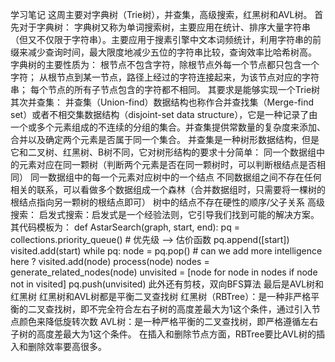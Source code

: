 学习笔记
这周主要对字典树（Trie树），并查集，高级搜索，红黑树和AVL树。
首先对于字典树：
	字典树又称为单词搜索树，主要应用在统计、排序大量字符串（但又不仅限于字符串）。主要应用于搜素引擎中文本词频统计，利用字符串的前缀来减少查询时间，最大限度地减少五位的字符串比较，查询效率比哈希树高。
字典树的主要性质为：
根节点不包含字符，除根节点外每一个节点都只包含一个字符；
从根节点到某一节点，路径上经过的字符连接起来，为该节点对应的字符串；
每个节点的所有子节点包含的字符都不相同。
其要求是能够实现一个Trie树
其次并查集：
并查集（Union-find）数据结构也称作合并查找集（Merge-find set）或者不相交集数据结构（disjoint-set data structure），它是一种记录了由一个或多个元素组成的不连续的分组的集合。并查集提供常数量的复杂度来添加、合并以及确定两个元素是否属于同一个集合。
并查集是一种树形数据结构，但是它和二叉树、红黑树、B树不同，它对树形结构的要求十分简单：
同一个数据组中的元素对应在同一颗树（判断两个元素是否在同一颗树时，可以判断根结点是否相同）
同一数据组中的每一个元素对应树中的一个结点
不同数据组之间不存在任何相关的联系，可以看做多个数据组成一个森林（合并数据组时，只需要将一棵树的根结点指向另一颗树的根结点即可）
树中的结点不存在硬性的顺序/父子关系
高级搜索：
启发式搜索：启发式是一个经验法则，它引导我们找到可能的解决方案。
其代码模板为：
def AstarSearch(graph, start, end):
pq = collections.priority_queue() # 优先级 —> 估价函数
pq.append([start]) 
visited.add(start)
while pq: 
node = pq.pop() # can we add more intelligence here ?
visited.add(node)
process(node) 
nodes = generate_related_nodes(node) 
   unvisited = [node for node in nodes if node not in visited]
pq.push(unvisited)
此外还有剪枝，双向BFS算法
最后是AVL树和红黑树
红黑树和AVL树都是平衡二叉查找树
红黑树（RBTree）：是一种非严格平衡的二叉查找树，即不完全符合左右子树的高度差最大为1这个条件，通过引入节点颜色来降低旋转次数
AVL树：是一种严格平衡的二叉查找树，即严格遵循左右子树的高度差最大为1这个条件。
在插入和删除节点方面，RBTree要比AVL树的插入和删除效率要高很多。

